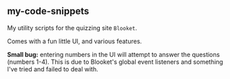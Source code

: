## my-code-snippets

My utility scripts for the quizzing site `Blooket`.

Comes with a fun little UI, and various features.

**Small bug:** entering numbers in the UI will attempt to answer the questions (numbers 1-4). This is due to Blooket's global event listeners and something I've tried and failed to deal with.
